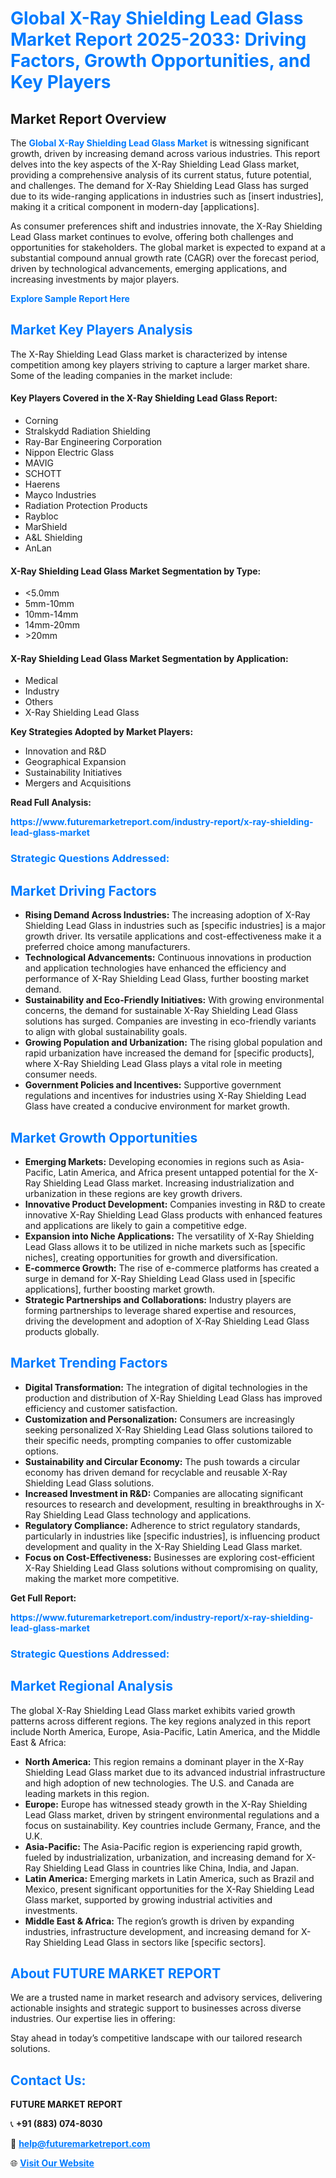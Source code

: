 <h1 style="color: #007BFF;">Global X-Ray Shielding Lead Glass Market Report 2025-2033: Driving Factors, Growth Opportunities, and Key Players</h1>

<section id="overview">
<h2>Market Report Overview</h2>
<p>The <a href="https://www.futuremarketreport.com/industry-report/x-ray-shielding-lead-glass-market" style="color: #007BFF; text-decoration: none;"><strong>Global X-Ray Shielding Lead Glass Market</strong></a> is witnessing significant growth, driven by increasing demand across various industries. This report delves into the key aspects of the X-Ray Shielding Lead Glass market, providing a comprehensive analysis of its current status, future potential, and challenges. The demand for X-Ray Shielding Lead Glass has surged due to its wide-ranging applications in industries such as [insert industries], making it a critical component in modern-day [applications].</p>
<p>As consumer preferences shift and industries innovate, the X-Ray Shielding Lead Glass market continues to evolve, offering both challenges and opportunities for stakeholders. The global market is expected to expand at a substantial compound annual growth rate (CAGR) over the forecast period, driven by technological advancements, emerging applications, and increasing investments by major players.</p>
</section>

<section id="overview">
<p><a href="https://www.futuremarketreport.com/request-sample/reportId=116337" style="color: #007BFF; text-decoration: none;"><strong>Explore Sample Report Here</strong></a></p>
</section>

<section id="key-players">
<h2 style="color: #007BFF;">Market Key Players Analysis</h2>
<p>The X-Ray Shielding Lead Glass market is characterized by intense competition among key players striving to capture a larger market share. Some of the leading companies in the market include:</p>
<h4>Key Players Covered in the X-Ray Shielding Lead Glass Report:</h4>
<ul><li>Corning</li><li>Stralskydd Radiation Shielding</li><li>Ray-Bar Engineering Corporation</li><li>Nippon Electric Glass</li><li>MAVIG</li><li>SCHOTT</li><li>Haerens</li><li>Mayco Industries</li><li>Radiation Protection Products</li><li>Raybloc</li><li>MarShield</li><li>A&amp;L Shielding</li><li>AnLan</li></ul>
<h4>X-Ray Shielding Lead Glass Market Segmentation by Type:</h4>
<ul><li>&lt;5.0mm</li><li>5mm-10mm</li><li>10mm-14mm</li><li>14mm-20mm</li><li>&gt;20mm</li></ul>

<h4>X-Ray Shielding Lead Glass Market Segmentation by Application:</h4>
<ul><li>Medical</li><li>Industry</li><li>Others</li><li>X-Ray Shielding Lead Glass</li></ul>
<p><strong>Key Strategies Adopted by Market Players:</strong></p>
<ul>
<li>Innovation and R&D</li>
<li>Geographical Expansion</li>
<li>Sustainability Initiatives</li>
<li>Mergers and Acquisitions</li>
</ul>
</section>

<section>
<p><strong>Read Full Analysis: </strong></p><a href="https://www.futuremarketreport.com/industry-report/x-ray-shielding-lead-glass-market" style="color: #007BFF; text-decoration: none;"><strong>https://www.futuremarketreport.com/industry-report/x-ray-shielding-lead-glass-market</strong></a>
<h3 style="color: #007BFF;">Strategic Questions Addressed:</h3>
</section>

<section id="driving-factors">
<h2 style="color: #007BFF;">Market Driving Factors</h2>
<ul>
<li><strong>Rising Demand Across Industries:</strong> The increasing adoption of X-Ray Shielding Lead Glass in industries such as [specific industries] is a major growth driver. Its versatile applications and cost-effectiveness make it a preferred choice among manufacturers.</li>
<li><strong>Technological Advancements:</strong> Continuous innovations in production and application technologies have enhanced the efficiency and performance of X-Ray Shielding Lead Glass, further boosting market demand.</li>
<li><strong>Sustainability and Eco-Friendly Initiatives:</strong> With growing environmental concerns, the demand for sustainable X-Ray Shielding Lead Glass solutions has surged. Companies are investing in eco-friendly variants to align with global sustainability goals.</li>
<li><strong>Growing Population and Urbanization:</strong> The rising global population and rapid urbanization have increased the demand for [specific products], where X-Ray Shielding Lead Glass plays a vital role in meeting consumer needs.</li>
<li><strong>Government Policies and Incentives:</strong> Supportive government regulations and incentives for industries using X-Ray Shielding Lead Glass have created a conducive environment for market growth.</li>
</ul>
</section>

<section id="growth-opportunities">
<h2 style="color: #007BFF;">Market Growth Opportunities</h2>
<ul>
<li><strong>Emerging Markets:</strong> Developing economies in regions such as Asia-Pacific, Latin America, and Africa present untapped potential for the X-Ray Shielding Lead Glass market. Increasing industrialization and urbanization in these regions are key growth drivers.</li>
<li><strong>Innovative Product Development:</strong> Companies investing in R&D to create innovative X-Ray Shielding Lead Glass products with enhanced features and applications are likely to gain a competitive edge.</li>
<li><strong>Expansion into Niche Applications:</strong> The versatility of X-Ray Shielding Lead Glass allows it to be utilized in niche markets such as [specific niches], creating opportunities for growth and diversification.</li>
<li><strong>E-commerce Growth:</strong> The rise of e-commerce platforms has created a surge in demand for X-Ray Shielding Lead Glass used in [specific applications], further boosting market growth.</li>
<li><strong>Strategic Partnerships and Collaborations:</strong> Industry players are forming partnerships to leverage shared expertise and resources, driving the development and adoption of X-Ray Shielding Lead Glass products globally.</li>
</ul>
</section>

<section id="trending-factors">
<h2 style="color: #007BFF;">Market Trending Factors</h2>
<ul>
<li><strong>Digital Transformation:</strong> The integration of digital technologies in the production and distribution of X-Ray Shielding Lead Glass has improved efficiency and customer satisfaction.</li>
<li><strong>Customization and Personalization:</strong> Consumers are increasingly seeking personalized X-Ray Shielding Lead Glass solutions tailored to their specific needs, prompting companies to offer customizable options.</li>
<li><strong>Sustainability and Circular Economy:</strong> The push towards a circular economy has driven demand for recyclable and reusable X-Ray Shielding Lead Glass solutions.</li>
<li><strong>Increased Investment in R&D:</strong> Companies are allocating significant resources to research and development, resulting in breakthroughs in X-Ray Shielding Lead Glass technology and applications.</li>
<li><strong>Regulatory Compliance:</strong> Adherence to strict regulatory standards, particularly in industries like [specific industries], is influencing product development and quality in the X-Ray Shielding Lead Glass market.</li>
<li><strong>Focus on Cost-Effectiveness:</strong> Businesses are exploring cost-efficient X-Ray Shielding Lead Glass solutions without compromising on quality, making the market more competitive.</li>
</ul>
</section>

<section>
<p><strong>Get Full Report: </strong></p><a href="https://www.futuremarketreport.com/industry-report/x-ray-shielding-lead-glass-market" style="color: #007BFF; text-decoration: none;"><strong>https://www.futuremarketreport.com/industry-report/x-ray-shielding-lead-glass-market</strong></a>
<h3 style="color: #007BFF;">Strategic Questions Addressed:</h3>
</section>


<section id="regional-analysis">
<h2 style="color: #007BFF;">Market Regional Analysis</h2>
<p>The global X-Ray Shielding Lead Glass market exhibits varied growth patterns across different regions. The key regions analyzed in this report include North America, Europe, Asia-Pacific, Latin America, and the Middle East & Africa:</p>
<ul>
<li><strong>North America:</strong> This region remains a dominant player in the X-Ray Shielding Lead Glass market due to its advanced industrial infrastructure and high adoption of new technologies. The U.S. and Canada are leading markets in this region.</li>
<li><strong>Europe:</strong> Europe has witnessed steady growth in the X-Ray Shielding Lead Glass market, driven by stringent environmental regulations and a focus on sustainability. Key countries include Germany, France, and the U.K.</li>
<li><strong>Asia-Pacific:</strong> The Asia-Pacific region is experiencing rapid growth, fueled by industrialization, urbanization, and increasing demand for X-Ray Shielding Lead Glass in countries like China, India, and Japan.</li>
<li><strong>Latin America:</strong> Emerging markets in Latin America, such as Brazil and Mexico, present significant opportunities for the X-Ray Shielding Lead Glass market, supported by growing industrial activities and investments.</li>
<li><strong>Middle East & Africa:</strong> The region’s growth is driven by expanding industries, infrastructure development, and increasing demand for X-Ray Shielding Lead Glass in sectors like [specific sectors].</li>
</ul>
</section>

<footer>
<h2 style="color: #007BFF;">About FUTURE MARKET REPORT</h2>
<p>We are a trusted name in market research and advisory services, delivering actionable insights and strategic support to businesses across diverse industries. Our expertise lies in offering:</p>

<p>Stay ahead in today’s competitive landscape with our tailored research solutions.</p>

<h2 style="color: #007BFF;">Contact Us:</h2>
<p><strong>FUTURE MARKET REPORT</strong></p>
<p>📞 <strong>+91 (883) 074-8030</strong></p>
<p>📧 <strong><a href="mailto:help@futuremarketreport.com" style="color: #007BFF;">help@futuremarketreport.com</a></strong></p>
<p>🌐 <strong><a href="https://www.futuremarketreport.com/" style="color: #007BFF;">Visit Our Website</a></strong></p>
</footer>